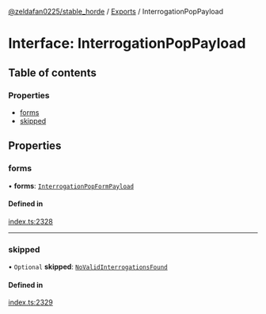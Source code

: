 [@zeldafan0225/stable_horde](../README.md) / [Exports](../modules.md) / InterrogationPopPayload

# Interface: InterrogationPopPayload

## Table of contents

### Properties

- [forms](InterrogationPopPayload.md#forms)
- [skipped](InterrogationPopPayload.md#skipped)

## Properties

### forms

• **forms**: [`InterrogationPopFormPayload`](InterrogationPopFormPayload.md)

#### Defined in

[index.ts:2328](https://github.com/MrlolDev/stable_horde/blob/07c9e41/index.ts#L2328)

___

### skipped

• `Optional` **skipped**: [`NoValidInterrogationsFound`](NoValidInterrogationsFound.md)

#### Defined in

[index.ts:2329](https://github.com/MrlolDev/stable_horde/blob/07c9e41/index.ts#L2329)
